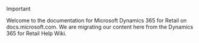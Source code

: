 > [!IMPORTANT]
> Welcome to the documentation for Microsoft Dynamics 365 for Retail on docs.microsoft.com. We are migrating our content here from the Dynamics 365 for Retail Help Wiki. 

